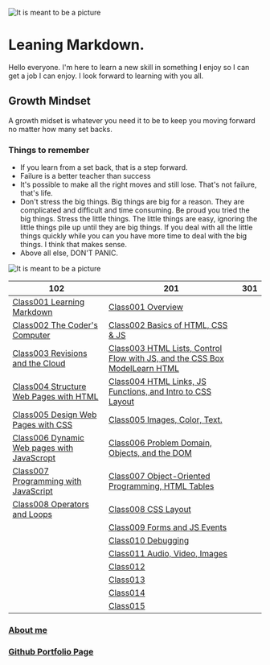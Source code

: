 ![It is meant to be a picture](https://scontent-man2-1.xx.fbcdn.net/v/t1.6435-9/39075714_2212556528977183_2082924594414485504_n.jpg?_nc_cat=105&ccb=1-7&_nc_sid=09cbfe&_nc_ohc=Buhk6diI3igAX-F_eXd&_nc_ht=scontent-man2-1.xx&oh=00_AfAyQig2lnwC4sWlOo84j6k4ur8yelYPxCJ7l1LRhypZGg&oe=64A67421)

# Leaning Markdown.
Hello everyone. I'm here to learn a new skill in something I enjoy so I can get a job I can enjoy. I look forward to learning with you all.

## Growth Mindset
A growth midset is whatever you need it to be to keep you moving forward no matter how many set backs.
### Things to remember
- If you learn from a set back, that is a step forward.
- Failure is a better teacher than success
- It's possible to make all the right moves and still lose. That's not failure, that's life.
- Don't stress the big things. Big things are big for a reason. They are complicated and difficult and time consuming. Be proud you tried the big things. Stress the little things. The little things are easy, ignoring the little things pile up until they are big things. If you deal with all the little things quickly while you can you have more time to deal with the big things. I think that makes sense.
- Above all else, DON'T PANIC.

![It is meant to be a picture](https://scontent-man2-1.xx.fbcdn.net/v/t1.18169-9/1620613_1438333563066154_1248729913_n.jpg?_nc_cat=102&ccb=1-7&_nc_sid=19026a&_nc_ohc=YPWUgXEDoVoAX-s__Js&_nc_ht=scontent-man2-1.xx&oh=00_AfAINDWKmCi2A_Flss6jZbU0hOX0-Wpe3De-3KUiSZ58TQ&oe=64A6A593)

| 102                   | 201                                                                                   | 301 |
| --------------------- | ---------------------                                                                 | --- |
| [Class001 Learning Markdown](102/class001.md)                 | [Class001 Overview](201/class001.md) |     |
| [Class002 The Coder's Computer](102/class002.md)              | [Class002 Basics of HTML, CSS & JS](201/class002.md)                   |     |
| [Class003 Revisions and the Cloud](102/class003.md)           | [Class003 HTML Lists, Control Flow with JS, and the CSS Box ModelLearn HTML](201/class003.md)                   |     |
| [Class004 Structure Web Pages with HTML](102/class004.md)     | [Class004 HTML Links, JS Functions, and Intro to CSS Layout](201/class004.md)                   |     |
| [Class005 Design Web Pages with CSS](102/class005.md)         | [Class005 Images, Color, Text.](201/class005.md)                   |     |
| [Class006 Dynamic Web pages with JavaScropt](102/class006.md) | [Class006 Problem Domain, Objects, and the DOM](201/class006.md)                   |     |
| [Class007 Programming with JavaScript](102/class007.md)       | [Class007 Object-Oriented Programming, HTML Tables](201/class007.md)                   |     |
| [Class008 Operators and Loops](102/class008.md)               | [Class008 CSS Layout](201/class008.md)                   |     |
|                                                               | [Class009 Forms and JS Events](201/class009.md)                   |     |
|                                                               | [Class010 Debugging](201/class010.md)                   |     |
|                                                               | [Class011 Audio, Video, Images](201/class011.md)                   |     |
|                                                               | [Class012](201/class012.md)                   |     |
|                                                               | [Class013](201/class013.md)                   |     |
|                                                               | [Class014](201/class014.md)                   |     |
|                                                               | [Class015](201/class015.md)                   |     |

### [About me](About_Me.md)

### [Github Portfolio Page](https://github.com/GreedECrow)
